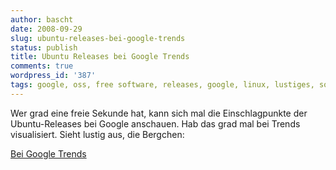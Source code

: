 ```yaml
---
author: bascht
date: 2008-09-29
slug: ubuntu-releases-bei-google-trends
status: publish
title: Ubuntu Releases bei Google Trends
comments: true
wordpress_id: '387'
tags: google, oss, free software, releases, google, linux, lustiges, software, ubuntu
---
```


Wer grad eine freie Sekunde hat, kann sich mal die Einschlagpunkte
der Ubuntu-Releases bei Google anschauen. Hab das grad mal bei
Trends visualisiert. Sieht lustig aus, die Bergchen:

<script type="text/javascript" src="//www.google.com/trends/embed.js?hl=en-US&q=jaunty+jackalope,intrepid+ibex,hardy+heron,gutsy+gibbon,feisty+fawn,edgy+eft,dapper+drake&content=1&cid=TIMESERIES_GRAPH_AVERAGES_CHART&export=5&w=500&h=330"></script>

[Bei Google Trends](http://www.google.com/trends?q=jaunty+jackalope,+intrepid+ibex,+hardy+heron,+gutsy+gibbon,+feisty+fawn,+edgy+eft,+dapper+drake&ctab=0&geo=all&date=all&sort=1)


